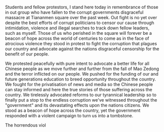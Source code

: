 Students and fellow protestors, I stand here today in remembrance of those in out group who have fallen to the corrupt governments disgraceful massacre at Tiananmen square over the past week. Out fight is no yet over despite the best efforts of corrupt politicians to censor our cause through intimidation, violence and illegal searches to track down fellow leaders, such as myself. Those of us who perished in the square will forever be a beacon of hope across the world of centuries to come as in the face of atrocious violence they stood in protest to fight the corruption that plagues our country and advocate against the nations disgraceful censorship for the benefit of our people.

We protested peacefully with pure intent to advocate a better life for all Chinese people as we move further and further from the fall of Mao Zedong and the terror inflicted on our people. We pushed for the funding of our and future generations education to breed opportunity throughout the country. We fought for the privatisation of news and media so the Chinese people can stay informed and here the true stories of those suffering across the country. We tirelessly advocated reforms to our tyrannical leadership so to finally put a stop to the endless corruption we've witnessed throughout the "government" and its devastating effects upon the nations citizens. We stood as a beacon of hope across the country, yet the government responded with a violent campaign to turn us into a tombstone.

The horrendous viol